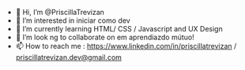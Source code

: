 - 👋 Hi, I’m @PriscillaTrevizan
- 👀 I’m interested in  iniciar como dev
- 🌱 I’m currently learning  HTML/ CSS / Javascript and UX Design
- 💞️ I’m look ng to collaborate on  em aprendiazdo mútuo!
- 📫 How to reach me : https://www.linkedin.com/in/priscillatrevizan / priscillatrevizan.dev@gmail.com

<!---
PriscillaTrevizan/PriscillaTrevizan is a ✨ special ✨ repository because its `README.md` (this file) appears on your GitHub profile.
You can click the Preview link to take a look at your changes.
--->
